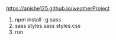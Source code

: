 https://anishe125.github.io/weatherProject
1. npm install -g sass
2. sass styles.sass styles.css
3. run
